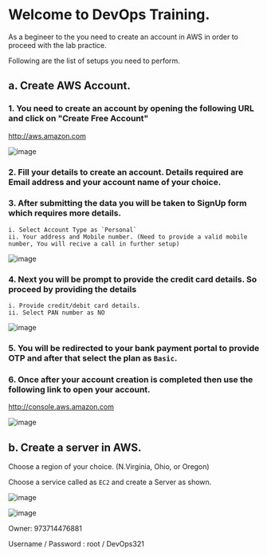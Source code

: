 # Welcome to DevOps Training.

As a begineer to the you need to create an account in AWS in order to proceed with the lab practice.

Following are the list of setups you need to perform.

## a. Create AWS Account.

### 1. You need to create an account by opening the following URL and click on "Create Free Account"

http://aws.amazon.com

![image](/uploads/353c75f031be740998c99f4bf8ff35ba/image.png)

### 2. Fill your details to create an account. Details required are Email address and your account name of your choice.

### 3. After submitting the data you will be taken to SignUp form which requires more details.
    i. Select Account Type as `Personal`
    ii. Your address and Mobile number. (Need to provide a valid mobile number, You will recive a call in further setup)

![image](/uploads/89b7267d579b2ec48737d64e649d93df/image.png)

### 4. Next you will be prompt to provide the credit card details. So proceed by providing the details
    i. Provide credit/debit card details.
    ii. Select PAN number as NO
    

![image](/uploads/62357c0caee93712d7974dc0620f6b58/image.png)

### 5. You will be redirected to your bank payment portal to provide OTP and after that select the plan as `Basic`.

### 6. Once after your account creation is completed then use the following link to open your account.

http://console.aws.amazon.com

![image](/uploads/2569bb7a610e1fd49afd54b37de5f74d/image.png)


## b. Create a server in AWS.

Choose a region of your choice. (N.Virginia, Ohio, or Oregon)

Choose a service called as `EC2` and create a Server as shown.


![image](/uploads/5ce968e9c22a29685b018392b5c85734/image.png)

![image](/uploads/720aa0db98061d10d69ee5d72adefa7d/image.png)



Owner: 973714476881

Username / Password : root / DevOps321